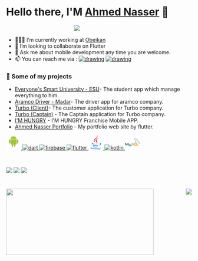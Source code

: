 
# Hello there, I'M [Ahmed Nasser](https://ahmednasser74.github.io/ahmednasser/) 👋

<img align="right" src="https://raw.githubusercontent.com/MicaelliMedeiros/micaellimedeiros/master/image/computer-illustration.png" width="320"/> <br/>

- 👨🏽‍💻 I’m currently working at [Obeikan](https://www.obeikan.com.sa/ods/)  
- 👯 I’m looking to collaborate on Flutter
- 💬 Ask me about mobile development any time you are welcome.
- 📫 You can reach me via : 
  [<img src="https://upload.wikimedia.org/wikipedia/commons/5/5e/WhatsApp_icon.png" alt="drawing" width="22"/>](https://wa.me/201119193535)
  [<img src="https://i.postimg.cc/2yJC2YYM/linkedin.png" alt="drawing" width="22"/>](https://www.linkedin.com/in/ahmed-nasser-5b9554190/)


### 🚀 Some of my projects

- [Everyone's Smart University - ESU](https://apps.apple.com/eg/app/id1631204544)- The student app which manage everything to him.<br/>
- [Aramco Driver - Madar](https://play.google.com/store/apps/details?id=com.aramco.madar.fleet)- The driver app for aramco company.<br/>
- [Turbo (Client)](https://apps.apple.com/eg/app/turbo-eg/id1600431565)- The customer application for Turbo company.<br/>
- [Turbo (Captain)](https://apps.apple.com/eg/app/turbocaptain/id1534849181) - The Captain application for Turbo company.<br/>
- [I'M HUNGRY](https://play.google.com/store/apps/details?id=com.imhungry.www&hl=ar&gl=US) - I'M HUNGRY Franchise Mobile APP.<br/>
- [Ahmed Nasser Portfolio](https://ahmednasser74.github.io/ahmednasser/) - My portfolio web site by flutter.<br/>


<p align="left"> <a href="https://developer.android.com" target="_blank"> <img src="https://raw.githubusercontent.com/devicons/devicon/master/icons/android/android-original-wordmark.svg" alt="android" width="40" height="40"/> </a> <a href="https://dart.dev" target="_blank"> <img src="https://www.vectorlogo.zone/logos/dartlang/dartlang-icon.svg" alt="dart" width="40" height="40"/> </a> <a href="https://firebase.google.com/" target="_blank"> <img src="https://www.vectorlogo.zone/logos/firebase/firebase-icon.svg" alt="firebase" width="40" height="40"/> </a> <a href="https://flutter.dev" target="_blank"> <img src="https://www.vectorlogo.zone/logos/flutterio/flutterio-icon.svg" alt="flutter" width="40" height="40"/> </a> <a href="https://www.java.com" target="_blank"> <img src="https://raw.githubusercontent.com/devicons/devicon/master/icons/java/java-original.svg" alt="java" width="40" height="40"/> </a> <a href="https://kotlinlang.org" target="_blank"> <img src="https://www.vectorlogo.zone/logos/kotlinlang/kotlinlang-icon.svg" alt="kotlin" width="40" height="40"/> </a> <a href="https://www.mysql.com/" target="_blank"> <img src="https://raw.githubusercontent.com/devicons/devicon/master/icons/mysql/mysql-original-wordmark.svg" alt="mysql" width="40" height="40"/> </a> </p>
<div id="header" style="text-align: center;">
  <img src="https://komarev.com/ghpvc/?username=ahmednasser74&style=flat-square&color=blue" alt=""/>
</div>


![](https://img.shields.io/badge/AppStore-8Apps-0D47A1) ![](https://img.shields.io/badge/PlayStore-8Apps-43A047) ![](https://img.shields.io/badge/Exp-+5year-7f0000)

#
<p align="center">
  <img align="left"  height="180" width="400" src="https://github-readme-stats.vercel.app/api?username=ahmednasser74&&show_icons=true" />
  <img align="right" height="160" src="https://github-readme-stats.vercel.app/api/top-langs/?username=ahmednasser74&layout=compact" />

</p>
<!---
[![Flutter](https://img.shields.io/badge/Flutter-%2302569B.svg?style=for-the-badge&logo=Flutter&logoColor=white)](#) [![Firebase](https://img.shields.io/badge/firebase-%23039BE5.svg?style=for-the-badge&logo=firebase)](#) 
[![Discord](https://img.shields.io/discord/888523488376279050.svg?style=for-the-badge&colorA=7289da&label=Chat%20on%20Discord)](https://discord.gg/MP3sEXPTnx) [![Open Source Love](https://badges.frapsoft.com/os/v1/open-source.svg?v=103)](#)
    
[![pub package](https://img.shields.io/pub/v/awesome_notifications.svg)](https://pub.dev/packages/awesome_notifications)
[![Likes](https://badges.bar/awesome_notifications/likes)](https://pub.dev/packages/awesome_notifications/score)
[![popularity](https://badges.bar/awesome_notifications/popularity)](https://pub.dev/packages/awesome_notifications/score)
[![pub points](https://badges.bar/awesome_notifications/pub%20points)](https://pub.dev/packages/awesome_notifications/score)
-->

<!---### Previous companies
- [I'M HUNGRY](https://www.imhungry.co/)<br/>
- [Ipda3Tech](https://ipda3.com/)<br/>-->
